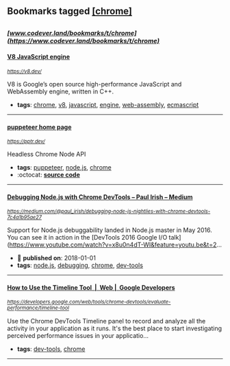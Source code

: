 ## Bookmarks tagged [[chrome]](https://www.codever.land/search?q=[chrome])

_<sup><sup>[www.codever.land/bookmarks/t/chrome](https://www.codever.land/bookmarks/t/chrome)</sup></sup>_
---
#### [V8 JavaScript engine](https://v8.dev/)
_<sup>https://v8.dev/</sup>_

V8 is Google’s open source high-performance JavaScript and WebAssembly engine, written in C++.
* **tags**: [chrome](../tagged/chrome.md), [v8](../tagged/v8.md), [javascript](../tagged/javascript.md), [engine](../tagged/engine.md), [web-assembly](../tagged/web-assembly.md), [ecmascript](../tagged/ecmascript.md)
---
#### [puppeteer home page](https://pptr.dev/)
_<sup>https://pptr.dev/</sup>_

Headless Chrome Node API 
* **tags**: [puppeteer](../tagged/puppeteer.md), [node.js](../tagged/node.js.md), [chrome](../tagged/chrome.md)
* :octocat: **[source code](https://github.com/GoogleChrome/puppeteer)**
---
#### [Debugging Node.js with Chrome DevTools – Paul Irish – Medium](https://medium.com/@paul_irish/debugging-node-js-nightlies-with-chrome-devtools-7c4a1b95ae27)
_<sup>https://medium.com/@paul_irish/debugging-node-js-nightlies-with-chrome-devtools-7c4a1b95ae27</sup>_

Support for Node.js debuggability landed in Node.js master in May 2016. You can see it in action in the [DevTools 2016 Google I/O talk](https://www.youtube.com/watch?v=x8u0n4dT-WI&feature=youtu.be&t=2...
* :calendar: **published on**: 2018-01-01
* **tags**: [node.js](../tagged/node.js.md), [debugging](../tagged/debugging.md), [chrome](../tagged/chrome.md), [dev-tools](../tagged/dev-tools.md)
---
#### [How to Use the Timeline Tool  |  Web |  Google Developers](https://developers.google.com/web/tools/chrome-devtools/evaluate-performance/timeline-tool)
_<sup>https://developers.google.com/web/tools/chrome-devtools/evaluate-performance/timeline-tool</sup>_

Use the Chrome DevTools Timeline panel to record and analyze all the activity in your application as it runs. It's the best place to start investigating perceived performance issues in your applicatio...
* **tags**: [dev-tools](../tagged/dev-tools.md), [chrome](../tagged/chrome.md)
---
